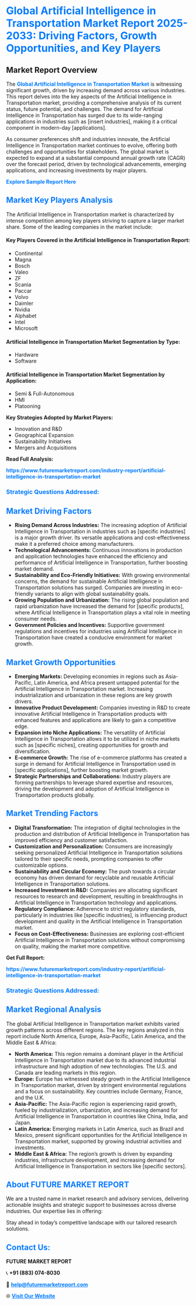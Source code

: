 <h1 style="color: #007BFF;">Global Artificial Intelligence in Transportation Market Report 2025-2033: Driving Factors, Growth Opportunities, and Key Players</h1>

<section id="overview">
<h2>Market Report Overview</h2>
<p>The <a href="https://www.futuremarketreport.com/industry-report/artificial-intelligence-in-transportation-market" style="color: #007BFF; text-decoration: none;"><strong>Global Artificial Intelligence in Transportation Market</strong></a> is witnessing significant growth, driven by increasing demand across various industries. This report delves into the key aspects of the Artificial Intelligence in Transportation market, providing a comprehensive analysis of its current status, future potential, and challenges. The demand for Artificial Intelligence in Transportation has surged due to its wide-ranging applications in industries such as [insert industries], making it a critical component in modern-day [applications].</p>
<p>As consumer preferences shift and industries innovate, the Artificial Intelligence in Transportation market continues to evolve, offering both challenges and opportunities for stakeholders. The global market is expected to expand at a substantial compound annual growth rate (CAGR) over the forecast period, driven by technological advancements, emerging applications, and increasing investments by major players.</p>
</section>

<section id="overview">
<p><a href="https://www.futuremarketreport.com/request-sample/reportId=58587" style="color: #007BFF; text-decoration: none;"><strong>Explore Sample Report Here</strong></a></p>
</section>

<section id="key-players">
<h2 style="color: #007BFF;">Market Key Players Analysis</h2>
<p>The Artificial Intelligence in Transportation market is characterized by intense competition among key players striving to capture a larger market share. Some of the leading companies in the market include:</p>
<h4>Key Players Covered in the Artificial Intelligence in Transportation Report:</h4>
<ul><li>Continental</li><li>Magna</li><li>Bosch</li><li>Valeo</li><li>ZF</li><li>Scania</li><li>Paccar</li><li>Volvo</li><li>Daimler</li><li>Nvidia</li><li>Alphabet</li><li>Intel</li><li>Microsoft</li></ul>
<h4>Artificial Intelligence in Transportation Market Segmentation by Type:</h4>
<ul><li>Hardware</li><li>Software</li></ul>

<h4>Artificial Intelligence in Transportation Market Segmentation by Application:</h4>
<ul><li>Semi &amp; Full-Autonomous</li><li>HMI</li><li>Platooning</li></ul>
<p><strong>Key Strategies Adopted by Market Players:</strong></p>
<ul>
<li>Innovation and R&D</li>
<li>Geographical Expansion</li>
<li>Sustainability Initiatives</li>
<li>Mergers and Acquisitions</li>
</ul>
</section>

<section>
<p><strong>Read Full Analysis: </strong></p><a href="https://www.futuremarketreport.com/industry-report/artificial-intelligence-in-transportation-market" style="color: #007BFF; text-decoration: none;"><strong>https://www.futuremarketreport.com/industry-report/artificial-intelligence-in-transportation-market</strong></a>
<h3 style="color: #007BFF;">Strategic Questions Addressed:</h3>
</section>

<section id="driving-factors">
<h2 style="color: #007BFF;">Market Driving Factors</h2>
<ul>
<li><strong>Rising Demand Across Industries:</strong> The increasing adoption of Artificial Intelligence in Transportation in industries such as [specific industries] is a major growth driver. Its versatile applications and cost-effectiveness make it a preferred choice among manufacturers.</li>
<li><strong>Technological Advancements:</strong> Continuous innovations in production and application technologies have enhanced the efficiency and performance of Artificial Intelligence in Transportation, further boosting market demand.</li>
<li><strong>Sustainability and Eco-Friendly Initiatives:</strong> With growing environmental concerns, the demand for sustainable Artificial Intelligence in Transportation solutions has surged. Companies are investing in eco-friendly variants to align with global sustainability goals.</li>
<li><strong>Growing Population and Urbanization:</strong> The rising global population and rapid urbanization have increased the demand for [specific products], where Artificial Intelligence in Transportation plays a vital role in meeting consumer needs.</li>
<li><strong>Government Policies and Incentives:</strong> Supportive government regulations and incentives for industries using Artificial Intelligence in Transportation have created a conducive environment for market growth.</li>
</ul>
</section>

<section id="growth-opportunities">
<h2 style="color: #007BFF;">Market Growth Opportunities</h2>
<ul>
<li><strong>Emerging Markets:</strong> Developing economies in regions such as Asia-Pacific, Latin America, and Africa present untapped potential for the Artificial Intelligence in Transportation market. Increasing industrialization and urbanization in these regions are key growth drivers.</li>
<li><strong>Innovative Product Development:</strong> Companies investing in R&D to create innovative Artificial Intelligence in Transportation products with enhanced features and applications are likely to gain a competitive edge.</li>
<li><strong>Expansion into Niche Applications:</strong> The versatility of Artificial Intelligence in Transportation allows it to be utilized in niche markets such as [specific niches], creating opportunities for growth and diversification.</li>
<li><strong>E-commerce Growth:</strong> The rise of e-commerce platforms has created a surge in demand for Artificial Intelligence in Transportation used in [specific applications], further boosting market growth.</li>
<li><strong>Strategic Partnerships and Collaborations:</strong> Industry players are forming partnerships to leverage shared expertise and resources, driving the development and adoption of Artificial Intelligence in Transportation products globally.</li>
</ul>
</section>

<section id="trending-factors">
<h2 style="color: #007BFF;">Market Trending Factors</h2>
<ul>
<li><strong>Digital Transformation:</strong> The integration of digital technologies in the production and distribution of Artificial Intelligence in Transportation has improved efficiency and customer satisfaction.</li>
<li><strong>Customization and Personalization:</strong> Consumers are increasingly seeking personalized Artificial Intelligence in Transportation solutions tailored to their specific needs, prompting companies to offer customizable options.</li>
<li><strong>Sustainability and Circular Economy:</strong> The push towards a circular economy has driven demand for recyclable and reusable Artificial Intelligence in Transportation solutions.</li>
<li><strong>Increased Investment in R&D:</strong> Companies are allocating significant resources to research and development, resulting in breakthroughs in Artificial Intelligence in Transportation technology and applications.</li>
<li><strong>Regulatory Compliance:</strong> Adherence to strict regulatory standards, particularly in industries like [specific industries], is influencing product development and quality in the Artificial Intelligence in Transportation market.</li>
<li><strong>Focus on Cost-Effectiveness:</strong> Businesses are exploring cost-efficient Artificial Intelligence in Transportation solutions without compromising on quality, making the market more competitive.</li>
</ul>
</section>

<section>
<p><strong>Get Full Report: </strong></p><a href="https://www.futuremarketreport.com/industry-report/artificial-intelligence-in-transportation-market" style="color: #007BFF; text-decoration: none;"><strong>https://www.futuremarketreport.com/industry-report/artificial-intelligence-in-transportation-market</strong></a>
<h3 style="color: #007BFF;">Strategic Questions Addressed:</h3>
</section>


<section id="regional-analysis">
<h2 style="color: #007BFF;">Market Regional Analysis</h2>
<p>The global Artificial Intelligence in Transportation market exhibits varied growth patterns across different regions. The key regions analyzed in this report include North America, Europe, Asia-Pacific, Latin America, and the Middle East & Africa:</p>
<ul>
<li><strong>North America:</strong> This region remains a dominant player in the Artificial Intelligence in Transportation market due to its advanced industrial infrastructure and high adoption of new technologies. The U.S. and Canada are leading markets in this region.</li>
<li><strong>Europe:</strong> Europe has witnessed steady growth in the Artificial Intelligence in Transportation market, driven by stringent environmental regulations and a focus on sustainability. Key countries include Germany, France, and the U.K.</li>
<li><strong>Asia-Pacific:</strong> The Asia-Pacific region is experiencing rapid growth, fueled by industrialization, urbanization, and increasing demand for Artificial Intelligence in Transportation in countries like China, India, and Japan.</li>
<li><strong>Latin America:</strong> Emerging markets in Latin America, such as Brazil and Mexico, present significant opportunities for the Artificial Intelligence in Transportation market, supported by growing industrial activities and investments.</li>
<li><strong>Middle East & Africa:</strong> The region’s growth is driven by expanding industries, infrastructure development, and increasing demand for Artificial Intelligence in Transportation in sectors like [specific sectors].</li>
</ul>
</section>

<footer>
<h2 style="color: #007BFF;">About FUTURE MARKET REPORT</h2>
<p>We are a trusted name in market research and advisory services, delivering actionable insights and strategic support to businesses across diverse industries. Our expertise lies in offering:</p>

<p>Stay ahead in today’s competitive landscape with our tailored research solutions.</p>

<h2 style="color: #007BFF;">Contact Us:</h2>
<p><strong>FUTURE MARKET REPORT</strong></p>
<p>📞 <strong>+91 (883) 074-8030</strong></p>
<p>📧 <strong><a href="mailto:help@futuremarketreport.com" style="color: #007BFF;">help@futuremarketreport.com</a></strong></p>
<p>🌐 <strong><a href="https://www.futuremarketreport.com/" style="color: #007BFF;">Visit Our Website</a></strong></p>
</footer>